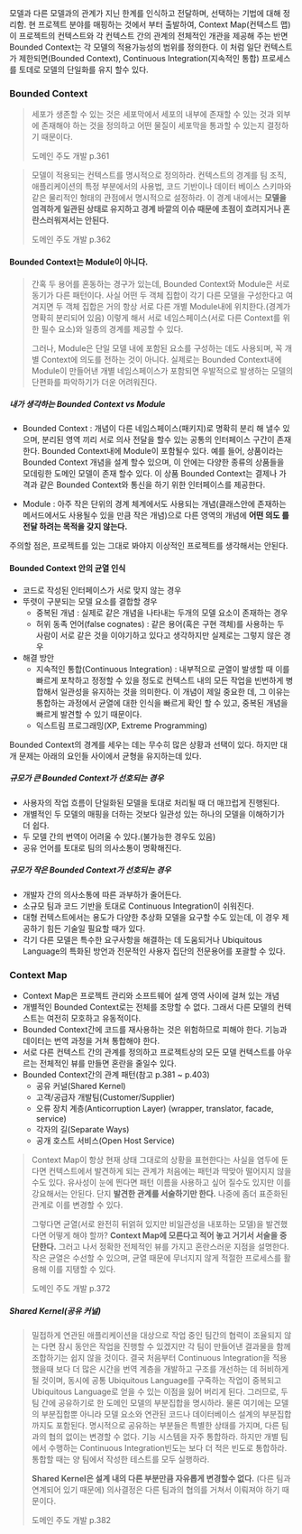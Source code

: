 모델과 다른 모델과의 관계가 지닌 한계를 인식하고 전달하며, 선택하는 기법에 대해 정리함.
현 프로젝트 분야를 매핑하는 것에서 부터 출발하여, Context Map(컨텍스트 맵)이 프로젝트의
컨텍스트와 각 컨텍스트 간의 관계의 전체적인 개관을 제공해 주는 반면 Bounded Context는
각 모델의 적용가능성의 범위를 정의한다.
이 처럼 일단 컨텍스트가 제한되면(Bounded Context), Continuous Integration(지속적인 통합)
프로세스를 토데로 모델의 단일화를 유지 할수 있다.


### Bounded Context
> 세포가 생존할 수 있는 것은 세포막에서 세포의 내부에 존재할 수 있는 것과 외부에 존재해야 하는 것을
> 정의하고 어떤 물질이 세포막을 통과할 수 있는지 결정하기 때문이다.
>
> 도메인 주도 개발 p.361

> 모델이 적용되는 컨텍스트를 명시적으로 정의하라. 컨텍스트의 경계를 팀 조직,
> 애플리케이션의 특정 부분에서의 사용법, 코드 기반이나 데이터 베이스 스키마와 같은 물리적인 형태의 관점에서
> 명시적으로 설정하라.
> 이 경계 내에서는 __모델을 엄격하게 일관된 상태로 유지하고 경계 바깥의 이슈 때문에 초점이 흐려지거나 혼란스러워져서는 안된다.__
>
> 도메인 주도 개발 p.362


#### Bounded Context는 Module이 아니다.
> 간혹 두 용어를 혼동하는 경구가 있는데, Bounded Context와 Module은 서로 동기가 다른 패턴이다.
> 사실 어떤 두 객체 집합이 각기 다른 모델을 구성한다고 여겨지면
> 두 객체 집합은 거의 항상 서로 다른 개별 Module내에 위치한다.(경계가 명확히 분리되어 있음)
> 이렇게 해서 서로 네임스페이스(서로 다른 Context를 위한 필수 요소)와 일종의 경계를 제공할 수 있다.
>
> 그러나, Module은 단일 모델 내에 포함된 요소를 구성하는 데도 사용되며, 꼭 개별 Context에 의도를 전하는 것이 아니다.
> 실제로는 Bounded Context내에 Module이 만들어낸 개별 네임스페이스가 포함되면 우발적으로 발생하는
> 모델의 단편화를 파악하기가 더운 어려워진다.

##### 내가 생각하는 Bounded Context vs Module
- Bounded Context : 개념이 다른 네임스페이스(패키지)로 명확히 분리 해 낼수 있으며, 분리된 영역 끼리 서로 의사 전달을 할수 있는
  공통의 인터페이스 구간이 존재한다. Bounded Context내에 Module이 포함될수 있다.
  예를 들어, 상품이라는 Bounded Context 개념을 설계 할수 있으며, 이 안에는 다양한 종류의 상품들을 모데링한 도메인 모델이 존재 할수 있다.
  이 상품 Bounded Context는 결제나 가격과 같은 Bounded Context와 통신을 하기 위한 인터페이스를 제공한다.

- Module : 아주 작은 단위의 경계 체계에서도 사용되는 개념(클래스안에 존재하는 메서드에서도 사용될수 있을 만큼 작은 개념)으로
  다른 영역의 개념에 __어떤 의도 를 전달 하려는 목적을 갖지 않는다.__

주의할 점은, 프로젝트를 있는 그대로 봐야지 이상적인 프로젝트를 생각해서는 안된다.

#### Bounded Context 안의 균열 인식
- 코드로 작성된 인터페이스가 서로 맞지 않는 경우
- 뚜렷이 구분되는 모델 요소를 결합할 경우
  - 중복된 개념 : 실제로 같은 개념을 나타내는 두개의 모델 요소이 존재하는 경우
  - 허위 동족 언어(false cognates) : 같은 용어(혹은 구현 객체)를 사용하는 두 사람이 서로 같은 것을 이야기하고 있다고 생각하지만
    실제로는 그렇지 않은 경우
- 해결 방안
  - 지속적인 통합(Continuous Integration) : 내부적으로 균열이 발생할 때 이를 빠르게 포착하고
    정정할 수 있을 정도로 컨텍스트 내의 모든 작업을 빈번하게 병합해서 일관성을 유지하는 것을 의미한다.
    이 개념이 제일 중요한 데, 그 이유는 통합하는 과정에서 균열에 대한 인식을 빠르게 확인 할 수 있고,
    중복된 개념을 빠르게 발견할 수 있기 때문이다.
  - 익스트림 프로그래밍(XP, Extreme Programming)

Bounded Context의 경계를 세우는 데는 무수히 많은 상황과 선택이 있다. 하지만 대개 문제는
아래의 요인들 사이에서 균형을 유지하는데 있다.
##### 규모가 큰 Bounded Context가 선호되는 경우
- 사용자의 작업 흐름이 단일화된 모델을 토대로 처리될 때 더 매끄럽게 진행된다.
- 개별적인 두 모델의 매핑을 더하는 것보다 일관성 있는 하나의 모델을 이해하기가 더 쉽다.
- 두 모델 간의 번역이 어려울 수 있다.(불가능한 경우도 있음)
- 공유 언어를 토대로 팀의 의사소통이 명확해진다.

##### 규모가 작은 Bounded Context가 선호되는 경우
- 개발자 간의 의사소통에 따른 과부하가 줄어든다.
- 소규모 팀과 코드 기반을 토대로 Continuous Integration이 쉬워진다.
- 대형 컨텍스트에서는 용도가 다양한 추상화 모델을 요구할 수도 있는데, 이 경우 제공하기 힘든 기술일 필요할 때가 있다.
- 각기 다른 모델은 특수한 요구사항을 해결하는 데 도움되거나 Ubiquitous Language의 특화된 방언과
  전문적인 사용자 집단의 전문용어를 포괄할 수 있다.

### Context Map
- Context Map은 프로젝트 관리와 소프트웨어 설계 영역 사이에 걸쳐 있는 개념
- 개별적인 Bounded Context로는 전체를 조망할 수 없다. 그래서 다른 모델의 컨텍스트는 여전히 모호하고 유동적이다.
- Bounded Context간에 코드를 재사용하는 것은 위험하므로 피해야 한다. 기능과 데이터는 번역 과정을 거쳐 통합해야 한다.
- 서로 다른 컨텍스트 간의 관계를 정의하고 프로젝트상의 모든 모델 컨텍스트를 아우르는 전체적인 뷰를 만들면 혼란을 줄일수 있다.
- Bounded Context간의 관계 패턴(참고 p.381 ~ p.403)
  - 공유 커널(Shared Kernel)
  - 고객/공급자 개발팀(Customer/Supplier)
  - 오류 장치 계층(Anticorruption Layer) (wrapper, translator, facade, service)
  - 각자의 길(Separate Ways)
  - 공개 호스트 서비스(Open Host Service)


> Context Map이 항상 현재 상태 그대로의 상황을 표현한다는 사실을 염두에 둔다면 컨텍스트에서 발견하게 되는
> 관계가 처음에는 패턴과 딱맞아 떨어지지 않을 수도 있다.
> 유사성이 눈에 띈다면 패턴 이름을 사용하고 싶어 질수도 있지만 이를 강요해서는 안된다.
> 단지 __발견한 관계를 서술하기만 한다.__ 나중에 좀더 표준화된 관계로 이를 변경할 수 있다.
>
> 그렇다면 균열(서로 완전히 뒤얽혀 있지만 비일관성을 내포하는 모델)을 발견했다면 어떻게 해야 할까?
> __Context Map에 모른다고 적어 놓고 거기서 서술을 중단한다.__ 그러고 나서 정확한 전체적인 뷰를
> 가지고 혼란스러운 지점을 설명한다. 작은 균열은 수선할 수 있으며, 균열 때문에 무너지지 않게 적절한 프로세스를
> 활용해 이를 지탱할 수 있다.
>
> 도메인 주도 개발 p.372


##### Shared Kernel(공유 커널)
> 밀접하게 연관된 애플리케이션을 대상으로 작업 중인 팀간의 협력이 조율되지 않는 다면 잠시 동안은 작업을
> 진행할 수 있겠지만 각 팀이 만들어낸 결과물을 함께 조합하기는 쉽지 않을 것이다.
> 결국 처음부터 Continuous Integration을 적용 했을때 보다 더 많은 시간을 번역 계층을 개발하고
> 구조를 개선하는 데 허비하게 될 것이며, 동시에 공통 Ubiquitous Language를 구죽하는 작업이
> 중복되고 Ubiquitous Language로 얻을 수 있는 이점을 잃어 버리게 된다.
> 그러므로,
> 두 팀 간에 공유하기로 한 도메인 모델의 부분집합을 명시하라. 물론 여기에는 모델의 부분집합뿐
> 아니라 모델 요소와 연관된 코드나 데이터베이스 설계의 부분집합까지도 포함된다.
> 명시적으로 공유하는 부분들은 특별한 상태를 가지며, 다른 팀과의 협의 없이는 변경할 수 없다.
> 기능 시스템을 자주 통합하라. 하지만 개별 팀에서 수행하는 Continuous Integration빈도는 보다
> 더 적은 빈도로 통합하라. 통합할 때는 양 팀에서 작성한 테스트를 모두 실행하라.
>
> __Shared Kernel은 설계 내의 다른 부분만큼 자유롭게 변경할수 없다.__ (다른 팀과 연계되어 있기 때문에)
> 의사결정은 다른 팀과의 협의를 거쳐서 이뤄져야 하기 때문이다.
>
> 도메인 주도 개발 p.382
